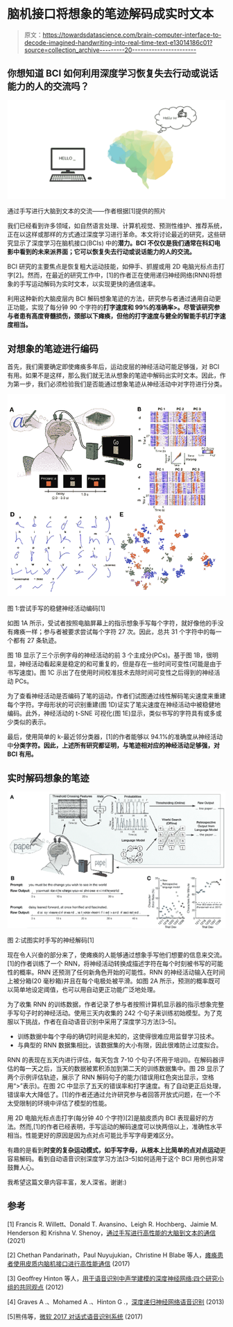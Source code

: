 # 脑机接口将想象的笔迹解码成实时文本

> 原文：<https://towardsdatascience.com/brain-computer-interface-to-decode-imagined-handwriting-into-real-time-text-e13014186c01?source=collection_archive---------20----------------------->

## 你想知道 BCI 如何利用深度学习恢复失去行动或说话能力的人的交流吗？

![](img/c14034eae866cb6824577e4c597ab97e.png)

通过手写进行大脑到文本的交流——作者根据[1]提供的照片

我们已经看到许多领域，如自然语言处理、计算机视觉、预测性维护、推荐系统，正在以这样或那样的方式通过深度学习进行革命。本文将讨论最近的研究，这些研究显示了深度学习在脑机接口(BCIs) 中的**潜力。BCI 不仅仅是我们通常在科幻电影中看到的未来派界面；它可以恢复失去行动或说话能力的人的交流。**

BCI 研究的主要焦点是恢复粗大运动技能，如伸手、抓握或用 2D 电脑光标点击打字[2]。然而，在最近的研究工作中，[1]的作者正在使用递归神经网络(RNN)将想象的手写运动解码为实时文本，以实现更快的通信速率。

利用这种新的大脑皮层内 BCI 解码想象笔迹的方法，研究参与者通过通用自动更正功能，实现了每分钟 90 个字符的**打字速度和 99%的准确率>。尽管该研究参与者患有高度脊髓损伤，颈部以下瘫痪，但他的打字速度与健全的智能手机打字速度相当。**

## 对想象的笔迹进行编码

首先，我们需要确定即使瘫痪多年后，运动皮层的神经活动可能足够强，对 BCI 有用。如果不是这样，那么我们就无法从想象的笔迹中解码出实时文本。因此，作为第一步，我们必须检验我们是否能通过想象笔迹从神经活动中对字符进行分类。

![](img/b48c1417ef7e48c5d0bd92f5dc6669bf.png)

图 1:尝试手写的稳健神经活动编码[1]

如图 1A 所示，受试者按照电脑屏幕上的指示想象手写每个字符，就好像他的手没有瘫痪一样；参与者被要求尝试每个字符 27 次。因此，总共 31 个字符中的每一个都有 27 条轨迹。

图 1B 显示了三个示例字母的神经活动的前 3 个主成分(PCs)。基于图 1B，很明显，神经活动看起来是稳定的和可重复的，但是存在一些时间可变性(可能是由于书写速度)。图 1C 示出了在使用时间校准技术去除时间可变性之后得到的神经活动 PCs。

为了查看神经活动是否编码了笔的运动，作者们试图通过线性解码笔尖速度来重建每个字符。字母形状的可识别重建(图 1D)证实了笔尖速度在神经活动中被稳健地编码。此外，神经活动的 t-SNE 可视化(图 1E)显示，类似书写的字符具有或多或少类似的表示。

最后，使用简单的 k-最近邻分类器，[1]的作者能够以 94.1%的准确度从神经活动中**分类字符。因此，上述所有研究都证明，与笔迹相对应的神经活动足够强，对 BCI 有用。**

## 实时解码想象的笔迹

![](img/9789ed22b1e1f7ef91619da9f10eba2b.png)

图 2:试图实时手写的神经解码[1]

现在令人兴奋的部分来了，使瘫痪的人能够通过想象手写他们想要的信息来交流。[1]的作者训练了一个 RNN，将神经活动转换成描述字符在每个时刻被书写的可能性的概率。RNN 还预测了任何新角色开始的可能性。RNN 的神经活动输入在时间上被分箱(20 毫秒箱)并且在每个电极处被平滑。如图 2A 所示，预测的概率既可以简单地设定阈值，也可以用自动更正功能广泛地处理。

为了收集 RNN 的训练数据，作者记录了参与者按照计算机显示器的指示想象完整手写句子时的神经活动。使用三天内收集的 242 个句子来训练初始模型。为了克服以下挑战，作者在自动语音识别中采用了深度学习方法[3–5]。

*   训练数据中每个字母的确切时间是未知的，这使得很难应用监督学习技术。
*   与典型的 RNN 数据集相比，该数据集的大小有限，因此很难防止过度拟合。

RNN 的表现在五天内进行评估，每天包含 7-10 个句子(不用于培训)。在解码器评估的每一天之后，当天的数据被累积添加到第二天的训练数据集中。图 2B 显示了两个示例评估轨迹，展示了 RNN 解码句子的能力(错误用红色突出显示，空格用“>”表示)。在图 2C 中显示了五天的错误率和打字速度。有了自动更正后处理，错误率大大降低了。[1]的作者还通过允许研究参与者回答开放式问题，在一个不太受限制的环境中评估了模型的性能。

用 2D 电脑光标点击打字(每分钟 40 个字符)[2]是脑皮质内 BCI 表现最好的方法。然而,[1]的作者已经表明，手写运动的解码速度可以快两倍以上，准确性水平相当。性能更好的原因是因为点对点可能比手写字母更难区分。

有趣的是看到**时变的复杂运动模式，如手写字母，从根本上比简单的点对点运动**更容易解码。看到自动语音识别深度学习方法[3–5]如何适用于这个 BCI 用例也非常鼓舞人心。

我希望这篇文章内容丰富，发人深省。谢谢:)

## 参考

[1] Francis R. Willett、Donald T. Avansino、Leigh R. Hochberg、Jaimie M. Henderson 和 Krishna V. Shenoy，[通过手写进行高性能的大脑到文本的通信](https://www.nature.com/articles/s41586-021-03506-2) (2021)

[2] Chethan Pandarinath，Paul Nuyujukian，Christine H Blabe 等人，[瘫痪患者使用皮质内脑机接口进行高性能通信](https://elifesciences.org/articles/18554) (2017)

[3] Geoffrey Hinton 等人，[用于语音识别中声学建模的深度神经网络:四个研究小组的共同观点](https://ieeexplore.ieee.org/document/6296526) (2012)

[4] Graves A .、Mohamed A .、Hinton G .，[深度递归神经网络语音识别](https://arxiv.org/abs/1303.5778) (2013)

[5]熊伟等，[微软 2017 对话式语音识别系统](https://arxiv.org/abs/1708.06073) (2017)